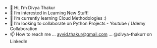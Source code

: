 - 👋 Hi, I’m Divya Thakur
- 👀 I’m interested in Learning New Stuff!
- 🌱 I’m currently learning Cloud Methodologies :)
- 💞️ I’m looking to collaborate on Python Projects - Youtube / Udemy Collaboration
- 📫 How to reach me ... ayvid.thakur@gmail.com ... @divya-thakurr on LinkedIn

<!---
DivyaThakur24/DivyaThakur24 is a ✨ special ✨ repository because its `README.md` (this file) appears on your GitHub profile.
You can click the Preview link to take a look at your changes.
--->
